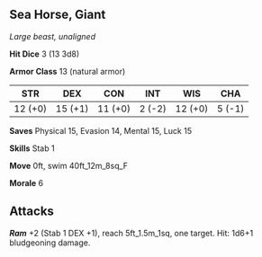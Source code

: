 ## Sea Horse, Giant

*Large beast, unaligned*

**Hit Dice** 3 (13 3d8)

**Armor Class** 13 (natural armor)

| STR     | DEX     | CON     | INT     | WIS     | CHA     |
|---------|---------|---------|---------|---------|---------|
| 12 (+0) | 15 (+1) | 11 (+0) |  2 (-2) | 12 (+0) |  5 (-1) |

**Saves** Physical 15, Evasion 14, Mental 15, Luck 15

**Skills** Stab 1

**Move** 0ft, swim 40ft\_12m\_8sq\_F

**Morale** 6

## Attacks

***Ram*** +2 (Stab 1 DEX +1), reach 5ft\_1.5m\_1sq, one target. Hit: 1d6+1 bludgeoning damage.

